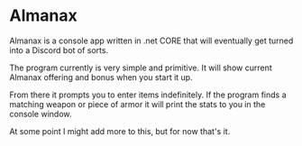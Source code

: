 # Almanax

Almanax is a console app written in .net CORE that will eventually get turned into a Discord bot of sorts.

The program currently is very simple and primitive.  It will show current Almanax offering and bonus when you start it up.

From there it prompts you to enter items indefinitely.  If the program finds a matching weapon or piece of armor it will print the stats to you in the console window.

At some point I might add more to this, but for now that's it.
